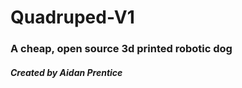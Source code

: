 <h1>Quadruped-V1</h1>
<h3>A cheap, open source 3d printed robotic dog</h3>
<h5>Created by Aidan Prentice</h5>
